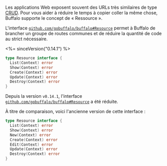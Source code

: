 Les applications Web exposent souvent des URLs très similaires de type [CRUD](https://fr.wikipedia.org/wiki/CRUD). Pour vous aider à réduire le temps à copier coller la même chose, Buffalo supporte le concept de « Ressource ».

L'interface [`github.com/gobuffalo/buffalo#Resource`](https://godoc.org/github.com/gobuffalo/buffalo#Resource) permet à Buffalo de brancher un groupe de routes communes et de réduire la quantité de code au strict nécessaire.

<%= sinceVersion("0.14.1") %>

```go
type Resource interface {
  List(Context) error
  Show(Context) error
  Create(Context) error
  Update(Context) error
  Destroy(Context) error
}
```

Depuis la version `v0.14.1`, l'interface [`github.com/gobuffalo/buffalo#Resource`](https://godoc.org/github.com/gobuffalo/buffalo#Resource) a été réduite.

À titre de comparaison, voici l'ancienne version de cette interface :

```go
type Resource interface {
  List(Context) error
  Show(Context) error
  New(Context) error
  Create(Context) error
  Edit(Context) error
  Update(Context) error
  Destroy(Context) error
}
```
